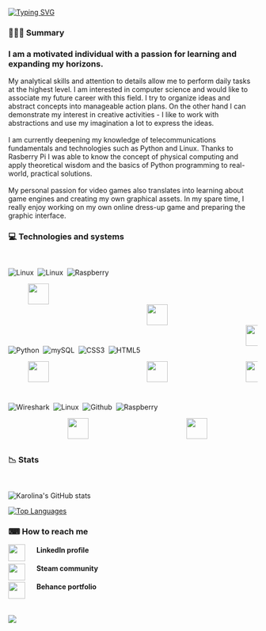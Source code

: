 


[![Typing SVG](https://readme-typing-svg.demolab.com?font=consolas&weight=500&size=60&pause=1000&color=000000AA&background=7BA1F100&center=true&vCenter=true&width=435&lines=Karolina+Sas)](https://git.io/typing-svg)

<h3> 👩🏻‍💻 Summary </h3>


<h3>I am a motivated individual with a passion for learning and expanding my horizons. </h3>
My analytical skills and attention to details allow me to perform daily tasks at the highest level. 
I am interested in computer science and would like to associate my future career with this field. I try to organize ideas and abstract concepts into manageable action plans. On the other hand I can demonstrate my interest in creative activities - I like to work with abstractions and use my imagination a lot to express the ideas. </br>

</br>
I am currently deepening my knowledge  of telecommunications fundamentals and technologies such as Python and Linux. Thanks to Rasberry Pi I was able to know the concept of physical computing and apply theoretical wisdom and the basics of Python programming to real-world, practical solutions. 
</br></br>
My personal passion for video games also translates into learning about game engines and creating my own graphical assets. In my spare time, I really enjoy working on my own online dress-up game and preparing the graphic interface. 

<h3> 💻 Technologies and systems </h3><br />


![Linux](https://custom-icon-badges.demolab.com/badge/-Linux-A5ABCC?style=for-the-badge)&nbsp; 
![Linux](https://custom-icon-badges.demolab.com/badge/-Windows-A5ABCC?style=for-the-badge)&nbsp;
![Raspberry](https://custom-icon-badges.demolab.com/badge/-Raspberry-A5ABCC?style=for-the-badge)&nbsp;

<!-- <dl>
<dd>  <img align="left" img height="42" width="42" style="margin-right: 500px;" src="https://cdn.simpleicons.org/Linux/494161" />  </dd>
</dl>
 -->
 
<dl><dd>
<img align="left" img height="42" width="42" style="margin-right: 500px;" src="https://cdn.simpleicons.org/Linux/494161" />  
</dd></dl>

<dd><dl><dd><dl><dd><dl><dd><dl><dd><dl><dd><dl><dd><dl>
<img align="left" img height="42" width="42" style="margin-right: 500px;" src="https://cdn.simpleicons.org/Windows/494161" />  
</dd></dl></dd></dl></dd></dl></dd></dl></dd></dl></dd></dl></dd></dl>

<dl><dd><dl><dd><dl><dd><dl><dd><dl><dd><dl><dd><dl><dd><dl><dd><dl><dd><dl><dd><dl><dd><dl><dd>
<img align="left" img height="42" width="42" style="margin-right: 500px;"  src="https://cdn.simpleicons.org/Raspberrypi/494161" /> 
</dd></dl></dd></dl></dd></dl></dd></dl></dd></dl></dd></dl></dd></dl></dd></dl></dd></dl></dd></dl></dd></dl></dd></dl>


</br></br>

![Python](https://custom-icon-badges.demolab.com/badge/-Python-AE82CE?style=for-the-badge)&nbsp;
![mySQL](https://custom-icon-badges.demolab.com/badge/-mySQL-AE82CE?style=for-the-badge)&nbsp;
![CSS3](https://custom-icon-badges.demolab.com/badge/-CSS3-AE82CE?style=for-the-badge)&nbsp;
![HTML5](https://custom-icon-badges.demolab.com/badge/-HTML5-AE82CE?style=for-the-badge)&nbsp;
  <dl><dd>
 <img align="left" img height="42" width="42" style="padding-right:20px;"  src="https://cdn.simpleicons.org/Python/494161" />
  </dd></dl>
 <dd><dl><dd><dl><dd><dl><dd><dl><dd><dl><dd><dl><dd>
 <img align="left" img height="42" width="42" style="padding-right:20px;"  src="https://cdn.simpleicons.org/mySQL/494161" />
 </dd></dl></dd></dl></dd></dl></dd></dl></dd></dl></dd></dl></dd>
  
  <dd><dl><dd><dl><dd><dl><dd><dl><dd><dl><dd><dl><dd><dl><dd><dl><dd><dl><dd><dl><dd><dd><dl><dd>
 <img align="left" img height="42" width="42" style="padding-right:20px;"  src="https://cdn.simpleicons.org/CSS3/494161" />
  </dd></dl></dd></dl></dd></dl></dd></dl></dd></dl></dd></dl></dd></dl></dd></dl></dd></dl></dd></dl></dd></dl></dd>
  
  <dd><dl><dd><dl><dd><dl><dd><dl><dd><dl><dd><dl><dd><dl><dd><dl><dd><dl><dd><dl><dd><dd><dl><dd><dd><dd><dl><dd>
 <img align="left" img height="42" width="42" style="padding-right:20px;"  src="https://cdn.simpleicons.org/HTML5/494161" />
   </dd></dl></dd></dl></dd></dl></dd></dl></dd></dl></dd></dl></dd></dl></dd></dl></dd></dl></dd></dl></dd></dl></dd></dl></dd></dl></dd>

</br></br>

![Wireshark](https://custom-icon-badges.demolab.com/badge/-Wireshark-A5ABCC?style=for-the-badge)&nbsp;
![Linux](https://custom-icon-badges.demolab.com/badge/-Unity-A5ABCC?style=for-the-badge)&nbsp;
![Github](https://custom-icon-badges.demolab.com/badge/-Github-A5ABCC?style=for-the-badge)&nbsp;
![Raspberry](https://custom-icon-badges.demolab.com/badge/-Visual%20Studio%20Code-A5ABCC?style=for-the-badge)&nbsp;
<div>
  <dd><dl><dd><dl><dd><dl>
  <img align="left" img height="42" width="42" style="margin-right:40px;"  src="https://cdn.simpleicons.org/Wireshark/494161" />
  <dd><dl><dd><dl><dd><dl>
  
<dd><dl><dd><dl><dd><dl>
  <img align="left" img height="42" width="42" style="margin-right:100px"  src="https://cdn.simpleicons.org/Unity/494161" />
  <dd><dl><dd><dl><dd><dl>
    
  <dd><dl><dd><dl>
  <img align="left" img height="42" width="42" style="padding-right:20px;"  src="https://cdn.simpleicons.org/Github/494161" />
   <dd><dl><dd><dl>
      
  <dd><dl><dd><dl><dd><dl><dd>
  <img align="left" img height="42" width="42" style="padding-right:20px;"  src="https://cdn.simpleicons.org/VisualStudioCode/494161" />
 <dd><dl><dd><dl><dd><dl></dd>
   </div> 
</br></br></br>
 
    
 <h3>📉 Stats</h3></br>
    
   
![Karolina's GitHub stats](https://github-readme-stats-ten-gilt.vercel.app/api?username=karolina-sas&count_private=true&show_icons=true&theme=material-palenight&border_color=ff59ff)  
       
<!-- ![Top Languages](https://github-readme-stats.vercel.app/api/top-langs/?username=karolina-sas&theme=material-palenight&hide=jupyter%20notebook&layout=compact&border_color=ff59ff) -->

[![Top Languages](https://github-readme-stats-ten-gilt.vercel.app/api/top-langs/?username=karolina-sas&layout=compact&theme=material-palenight&hide=jupyter%20notebook&border_color=ff59ff)](https://github.com/anuraghazra/github-readme-stats)
    
<!-- <a href="https://github.com/anuraghazra/github-readme-stats">
  <img align="center" src="https://github-readme-stats.vercel.app/api?username=karolina-sas&show_icons=true&theme=material-palenight" />
</a>
<a href="https://github.com/anuraghazra/convoychat">
  <img align="center" src="https://github-readme-stats.vercel.app/api/top-langs/?username=karolina-sas&theme=material-palenight&hide=jupyter%20notebook&layout=compact" />
   -->


<h3> ⌨ How to reach me</h3>

[<img align="left" img height="34" width="34" style="padding-right:20px;"  src="https://cdn.simpleicons.org/Linkedin/AE82CE" />](https://www.linkedin.com/in/karolina-sas//) <h4>LinkedIn profile</h4> 

[<img align="left" img height="34" width="34" style="padding-right:20px;"  src="https://cdn.simpleicons.org/Steam/AE82CE" />](https://steamcommunity.com/profiles/76561198830860627/) <h4>Steam community </h4>

[<img align="left" img height="34" width="34" style="padding-right:20px;"  src="https://cdn.simpleicons.org/Behance/AE82CE" />](https://www.behance.net/karolinasas/projects) <h4> Behance portfolio </h4>

</br>
 
![](https://komarev.com/ghpvc/?username=Karolina-Sas&color=A5ABCC&style=flat-square)

</br></br>
 
<!--
**Karolina-Sas/Karolina-Sas** is a ✨ _special_ ✨ repository because its `README.md` (this file) appears on your GitHub profile.

Here are some ideas to get you started:

</br></br>

- 🔭 I’m currently working on ...
- 🌱 I’m currently learning ...
- 👯 I’m looking to collaborate on ...
- 🤔 I’m looking for help with ...
- 💬 Ask me about ...
- 📫 How to reach me: ...
- 😄 Pronouns: ...
- ⚡ Fun fact: ...
-->

